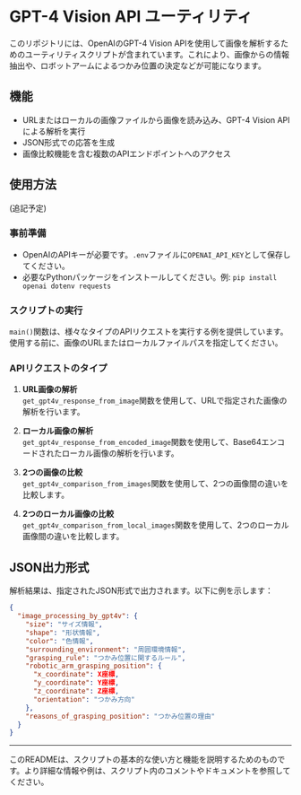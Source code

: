 # GPT-4 Vision API ユーティリティ

このリポジトリには、OpenAIのGPT-4 Vision APIを使用して画像を解析するためのユーティリティスクリプトが含まれています。これにより、画像からの情報抽出や、ロボットアームによるつかみ位置の決定などが可能になります。

## 機能

- URLまたはローカルの画像ファイルから画像を読み込み、GPT-4 Vision APIによる解析を実行
- JSON形式での応答を生成
- 画像比較機能を含む複数のAPIエンドポイントへのアクセス

## 使用方法
(追記予定)

### 事前準備

- OpenAIのAPIキーが必要です。`.env`ファイルに`OPENAI_API_KEY`として保存してください。
- 必要なPythonパッケージをインストールしてください。例: `pip install openai dotenv requests`

### スクリプトの実行

`main()`関数は、様々なタイプのAPIリクエストを実行する例を提供しています。使用する前に、画像のURLまたはローカルファイルパスを指定してください。


### APIリクエストのタイプ

1. **URL画像の解析**  
   `get_gpt4v_response_from_image`関数を使用して、URLで指定された画像の解析を行います。

2. **ローカル画像の解析**  
   `get_gpt4v_response_from_encoded_image`関数を使用して、Base64エンコードされたローカル画像の解析を行います。

3. **2つの画像の比較**  
   `get_gpt4v_comparison_from_images`関数を使用して、2つの画像間の違いを比較します。

4. **2つのローカル画像の比較**  
   `get_gpt4v_comparison_from_local_images`関数を使用して、2つのローカル画像間の違いを比較します。

## JSON出力形式

解析結果は、指定されたJSON形式で出力されます。以下に例を示します：

```json
{
  "image_processing_by_gpt4v": {
    "size": "サイズ情報",
    "shape": "形状情報",
    "color": "色情報",
    "surrounding_environment": "周囲環境情報",
    "grasping_rule": "つかみ位置に関するルール",
    "robotic_arm_grasping_position": {
      "x_coordinate": X座標,
      "y_coordinate": Y座標,
      "z_coordinate": Z座標,
      "orientation": "つかみ方向"
    },
    "reasons_of_grasping_position": "つかみ位置の理由"
  }
}
```

---

このREADMEは、スクリプトの基本的な使い方と機能を説明するためのものです。より詳細な情報や例は、スクリプト内のコメントやドキュメントを参照してください。